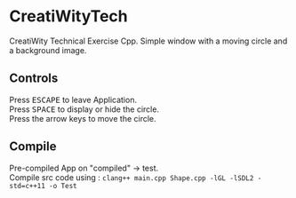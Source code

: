 # CreatiWityTech
CreatiWity Technical Exercise Cpp. Simple window with a moving circle and a background image.

## Controls
Press <kbd>ESCAPE</kbd> to leave Application.<br>
Press <kbd>SPACE</kbd> to display or hide the circle.<br>
Press the arrow keys to move the circle.

## Compile
Pre-compiled App on "compiled" -> test.<br>
Compile src code using : `clang++ main.cpp Shape.cpp -lGL -lSDL2 -std=c++11 -o Test`
